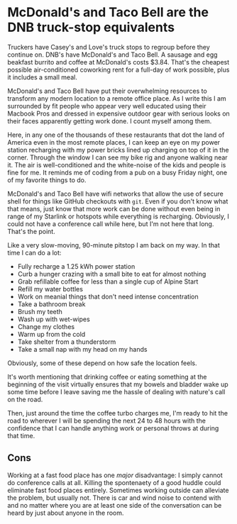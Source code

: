 # McDonald's and Taco Bell are the DNB truck-stop equivalents

Truckers have Casey's and Love's truck stops to regroup before they continue on. DNB's have McDonald's and Taco Bell. A sausage and egg beakfast burrito and coffee at McDonald's costs $3.84. That's the cheapest possible air-conditioned coworking rent for a full-day of work possible, plus it includes a small meal.

McDonald's and Taco Bell have put their overwhelming resources to transform any modern location to a remote office place. As I write this I am surrounded by fit people who appear very well educated using their Macbook Pros and dressed in expensive outdoor gear with serious looks on their faces apparently getting work done. I count myself among them.

Here, in any one of the thousands of these restaurants that dot the land of America even in the most remote places, I can keep an eye on my power station recharging with my power bricks lined up charging on top of it in the corner. Through the window I can see my bike rig and anyone walking near it. The air is well-conditioned and the white-noise of the kids and people is fine for me. It reminds me of coding from a pub on a busy Friday night, one of my favorite things to do. 

McDonald's and Taco Bell have wifi networks that allow the use of secure shell for things like GitHub checkouts with `git`. Even if you don't know what that means, just know that more work can be done without even being in range of my Starlink or hotspots while everything is recharging. Obviously, I could not have a conference call while here, but I'm not here that long. That's the point. 

Like a very slow-moving, 90-minute pitstop I am back on my way. In that time I can do a lot:

* Fully recharge a 1.25 kWh power station
* Curb a hunger crazing with a small bite to eat for almost nothing
* Grab refillable coffee for less than a single cup of Alpine Start
* Refill my water bottles
* Work on meanial things that don't need intense concentration
* Take a bathroom break
* Brush my teeth
* Wash up with wet-wipes 
* Change my clothes
* Warm up from the cold 
* Take shelter from a thunderstorm
* Take a small nap with my head on my hands

Obviously, some of these depend on how safe the location feels.

It's worth mentioning that drinking coffee or eating something at the beginning of the visit virtually ensures that my bowels and bladder wake up some time before I leave saving me the hassle of dealing with nature's call on the road.

Then, just around the time the coffee turbo charges me, I'm ready to hit the road to wherever I will be spending the next 24 to 48 hours with the confidence that I can handle anything work or personal throws at during that time.

## Cons

Working at a fast food place has one *major* disadvantage: I simply cannot do conference calls at all. Killing the spontenaety of a good huddle could eliminate fast food places entirely. Sometimes working outside can alleviate the problem, but usually not. There is car and wind noise to contend with and no matter where you are at least one side of the conversation can be heard by just about anyone in the room.
